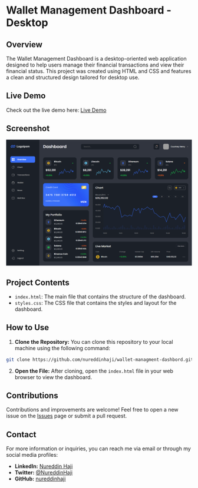 
# Wallet Management Dashboard - Desktop

## Overview

The Wallet Management Dashboard is a desktop-oriented web application designed to help users manage their financial transactions and view their financial status. This project was created using HTML and CSS and features a clean and structured design tailored for desktop use.

## Live Demo

Check out the live demo here: [Live Demo](https://nureddinhaji.github.io/wallet-managment-dashbord/)

## Screenshot

![Screenshot from the project](images/screenshot.png)

## Project Contents

-   `index.html`: The main file that contains the structure of the dashboard.
-   `styles.css`: The CSS file that contains the styles and layout for the dashboard.

## How to Use

1.  **Clone the Repository:** You can clone this repository to your local machine using the following command:
    
```bash
git clone https://github.com/nureddinhaji/wallet-managment-dashbord.git
```

2. **Open the File:** After cloning, open the `index.html` file in your web browser to view the dashboard.
    
## Contributions

Contributions and improvements are welcome! Feel free to open a new issue on the [Issues](https://github.com/nureddinhaji/wallet-managment-dashbord/issues) page or submit a pull request.

## Contact

For more information or inquiries, you can reach me via email or through my social media profiles:

-   **LinkedIn:** [Nureddin Haji](https://www.linkedin.com/in/nureddinhaji)
-   **Twitter:** [@NureddinHaji](https://twitter.com/NureddinHaji)
-   **GitHub:** [nureddinhaji](https://github.com/nureddinhaji)
